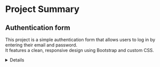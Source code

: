 # Project Summary

## Authentication form ##

This project is a simple authentication form that allows users to log in by entering their email and password. <br>
It features a clean, responsive design using Bootstrap and custom CSS. 

<details>
<summary>Details</summary>
  
> * The form includes basic field validation <br>
> * Displays error messages for missing inputs and  <br>
> * Simulates server interaction using a mock API request with JavaScript.

</details>
